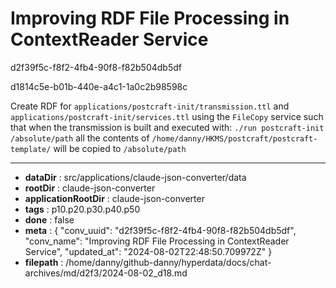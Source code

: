 # Improving RDF File Processing in ContextReader Service

d2f39f5c-f8f2-4fb4-90f8-f82b504db5df

d1814c5e-b01b-440e-a4c1-1a0c2b98598c

Create RDF for `applications/postcraft-init/transmission.ttl` and `applications/postcraft-init/services.ttl` using the `FileCopy` service such that when the transmission is built and executed with:
`./run postcraft-init /absolute/path`
all the contents of `/home/danny/HKMS/postcraft/postcraft-template/` will be copied to `/absolute/path`

---

* **dataDir** : src/applications/claude-json-converter/data
* **rootDir** : claude-json-converter
* **applicationRootDir** : claude-json-converter
* **tags** : p10.p20.p30.p40.p50
* **done** : false
* **meta** : {
  "conv_uuid": "d2f39f5c-f8f2-4fb4-90f8-f82b504db5df",
  "conv_name": "Improving RDF File Processing in ContextReader Service",
  "updated_at": "2024-08-02T22:48:50.709972Z"
}
* **filepath** : /home/danny/github-danny/hyperdata/docs/chat-archives/md/d2f3/2024-08-02_d18.md